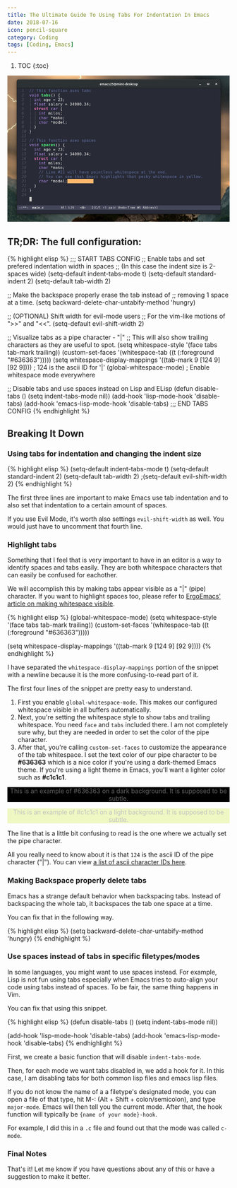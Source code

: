 ```yaml
---
title: The Ultimate Guide To Using Tabs For Indentation In Emacs
date: 2018-07-16
icon: pencil-square
category: Coding
tags: [Coding, Emacs]
---
```


1. TOC
{:toc}

![Screenshot](/static/img/blog/tabs-in-emacs/screenshot.png)

## TR;DR: The full configuration:

{% highlight elisp %}
;;; START TABS CONFIG
;; Enable tabs and set prefered indentation width in spaces
;; (In this case the indent size is 2-spaces wide)
(setq-default indent-tabs-mode t)
(setq-default standard-indent 2)
(setq-default tab-width 2)

;; Make the backspace properly erase the tab instead of
;; removing 1 space at a time.
(setq backward-delete-char-untabify-method 'hungry)

;; (OPTIONAL) Shift width for evil-mode users
;; For the vim-like motions of ">>" and "<<".
(setq-default evil-shift-width 2)

;; Visualize tabs as a pipe character - "|"
;; This will also show trailing characters as they are useful to spot.
(setq whitespace-style '(face tabs tab-mark trailing))
(custom-set-faces
 '(whitespace-tab ((t (:foreground "#636363")))))
(setq whitespace-display-mappings
	'((tab-mark 9 [124 9] [92 9]))) ; 124 is the ascii ID for '\|'
(global-whitespace-mode) ; Enable whitespace mode everywhere

;; Disable tabs and use spaces instead on Lisp and ELisp
(defun disable-tabs () (setq indent-tabs-mode nil))
(add-hook 'lisp-mode-hook 'disable-tabs)
(add-hook 'emacs-lisp-mode-hook 'disable-tabs)
;;; END TABS CONFIG
{% endhighlight %}

## Breaking It Down

### Using tabs for indentation and changing the indent size

{% highlight elisp %}
(setq-default indent-tabs-mode t)
(setq-default standard-indent 2)
(setq-default tab-width 2)
;(setq-default evil-shift-width 2)
{% endhighlight %}

The first three lines are important to make Emacs use tab indentation and to also set that indentation to a certain amount of spaces.

If you use Evil Mode, it's worth also settings `evil-shift-width` as well. You would just have to uncomment that fourth line.

### Highlight tabs

Something that I feel that is very important to have in an editor is a way to identify spaces and tabs easily. They are both whitespace characters that can easily be confused for eachother.

We will accomplish this by making tabs appear visible as a "\|" (pipe) character. If you want to highlight spaces too, please refer to [ErgoEmacs' article on making whitespace visible](http://ergoemacs.org/emacs/whitespace-mode.html).

{% highlight elisp %}
(global-whitespace-mode)
(setq whitespace-style '(face tabs tab-mark trailing))
(custom-set-faces
 '(whitespace-tab ((t (:foreground "#636363")))))

(setq whitespace-display-mappings
  '((tab-mark 9 [124 9] [92 9])))
{% endhighlight %}

I have separated the `whitespace-display-mappings` portion of the snippet with a newline because it is the more confusing-to-read part of it.

The first four lines of the snippet are pretty easy to understand.

1. First you enable `global-whitespace-mode`. This makes our configured whitespace visible in all buffers automatically.
2. Next, you're setting the whitespace style to show tabs and trailing whitespace. You need `face` and `tabs` included there. I am not completely sure why, but they are needed in order to set the color of the pipe character.
3. After that, you're calling `custom-set-faces` to customize the appearance of the tab whitespace. I set the text color of our pipe character to be **#636363** which is a nice color if you're using a dark-themed Emacs theme. If you're using a light theme in Emacs, you'll want a lighter color such as **#c1c1c1**.

<p style="color: #636363; background: black; text-align: center;">This is an example of #636363 on a dark background. It is supposed to be subtle.</p>

<p style="color: #c1c1c1; background: #eff7c3; text-align: center;">This is an example of #c1c1c1 on a light background. It is supposed to be subtle.</p>

The line that is a little bit confusing to read is the one where we actually set the pipe character.

All you really need to know about it is that `124` is the ascii ID of the pipe character ("\|"). You can view [a list of ascii character IDs here](http://rmhh.co.uk/ascii.html).

### Making Backspace properly delete tabs

Emacs has a strange default behavior when backspacing tabs. Instead of backspacing the whole tab, it backspaces the tab one space at a time.

You can fix that in the following way.

{% highlight elisp %}
(setq backward-delete-char-untabify-method 'hungry)
{% endhighlight %}

### Use spaces instead of tabs in specific filetypes/modes

In some languages, you might want to use spaces instead. For example, Lisp is not fun using tabs especially when Emacs tries to auto-align your code using tabs instead of spaces. To be fair, the same thing happens in Vim.

You can fix that using this snippet.

{% highlight elisp %}
(defun disable-tabs () (setq indent-tabs-mode nil))

(add-hook 'lisp-mode-hook 'disable-tabs)
(add-hook 'emacs-lisp-mode-hook 'disable-tabs)
{% endhighlight %}

First, we create a basic function that will disable `indent-tabs-mode`.

Then, for each mode we want tabs disabled in, we add a hook for it. In this case, I am disabling tabs for both common lisp files and emacs lisp files.

If you do not know the name of a a filetype's designated mode, you can open a file of that type, hit M-: (Alt + Shift + colon/semicolon), and type `major-mode`. Emacs will then tell you the current mode. After that, the hook function will typically be `{name of your mode}-hook`.

For example, I did this in a `.c` file and found out that the mode was called `c-mode`.

### Final Notes

That's it! Let me know if you have questions about any of this or have a suggestion to make it better.

